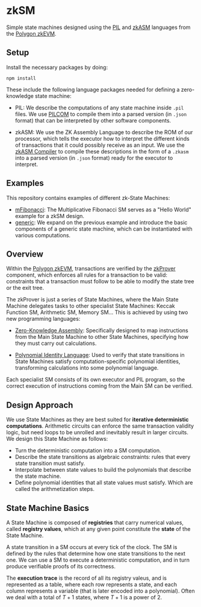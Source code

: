 # zkSM

Simple state machines designed using the [PIL](https://github.com/0xPolygonHermez/pilcom) and [zkASM](https://github.com/0xPolygonHermez/zkasmcom) languages from the [Polygon zkEVM](https://github.com/0xPolygonHermez).

## Setup 

Install the necessary packages by doing:

```
npm install
```

These include the following language packages needed for defining a zero-knowledge state machine:

- PIL: We describe the computations of any state machine inside `.pil` files. We use [PILCOM](https://github.com/0xPolygonHermez/pilcom) to compile them into a parsed version (in `.json` format) that can be interpreted by other software components.

- zkASM: We use the ZK Assembly Language to describe the ROM of our processor, which tells the executor how to interpret the different kinds of transactions that it could possibly receive as an input. We use the [zkASM Compiler](https://github.com/0xPolygonHermez/zkasmcom) to compile these descriptions in the form of a `.zkasm` into a parsed version (in `.json` format) ready for the executor to interpret.

## Examples

This repository contains examples of different zk-State Machines:
- [mFibonacci](./mfibonacci/): The Multiplicative Fibonacci SM serves as a "Hello World" example for a zkSM design.
- [generic](./generic/): We expand on the previous example and introduce the basic components of a generic state machine, which can be instantiated with various computations.

## Overview
Within the [Polygon zkEVM](https://github.com/0xPolygonHermez), transactions are verified by the [zkProver](https://github.com/0xPolygonHermez/zkevm-prover) component, which enforces all rules for a transaction to be valid: constraints that a transaction must follow to be able to modify the state tree or the exit tree.

The zkProver is just a series of State Machines, where the Main State Machine delegates tasks to other specialist State Machines: Keccak Function SM, Arithmetic SM, Memory SM... This is achieved by using two new programming languages:

- [Zero-Knowledge Assembly](https://github.com/0xPolygonHermez/zkasmcom): Specifically designed to map instructions from the Main State Machine to other State Machines, specifying how they must carry out calculations. 

- [Polynomial Identity Language](https://github.com/0xPolygonHermez/pilcom): Used to verify that state transitions in State Machines satisfy computation-specific polynomial identities, transforming calculations into some polynomial language.

Each specialist SM consists of its own executor and PIL program, so the correct execution of instructions coming from the Main SM can be verified. 

## Design Approach
We use State Machines as they are best suited for **iterative deterministic computations**. Arithmetic circuits can enforce the same transaction validity logic, but need loops to be unrolled and inevitably result in larger circuits. We design this State Machine as follows:
- Turn the deterministic computation into a SM computation.
- Describe the state transitions as algebraic constraints: rules that every state transition must satisfy.
- Interpolate between state values to build the polynomials that describe the state machine.
- Define polynomial identities that all state values must satisfy.
Which are called the arithmetization steps.

## State Machine Basics
A State Machine is composed of **registries** that carry numerical values, called **registry values**, which at any given point constitute the **state** of the State Machine.

A state transition in a SM occurs at every tick of the clock. The SM is defined by the rules that determine how one state transitions to the next one. We can use a SM to execute a deterministic computation, and in turn produce verifiable proofs of its correctness. 

The **execution trace** is the record of all its registry valeus, and is represented as a table, where each row represents a state, and each column represents a variable (that is later encoded into a polynomial). Often we deal with a total of $T + 1$ states, where $T + 1$ is a power of $2$.
